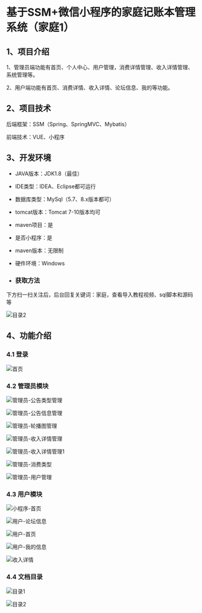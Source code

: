 # 基于SSM+微信小程序的家庭记账本管理系统（家庭1）

## 1、项目介绍

1、管理员端功能有首页、个人中心、用户管理，消费详情管理、收入详情管理、系统管理等。

2、用户端功能有首页、消费详情、收入详情、论坛信息、我的等功能。

## 2、项目技术

后端框架：SSM（Spring、SpringMVC、Mybatis）

前端技术：VUE、小程序

## 3、开发环境

- JAVA版本：JDK1.8（最佳）
- IDE类型：IDEA、Eclipse都可运行
- 数据库类型：MySql（5.7、8.x版本都可） 
- tomcat版本：Tomcat 7-10版本均可
- maven项目：是
- 是否小程序：是
- maven版本：无限制
- 硬件环境：Windows

- ###  获取方法

下方扫一扫关注后，后台回复关键词：家庭，查看导入教程视频、sql脚本和源码等

![目录2](https://www.codemarket.fun/202407032155305.png)

## 4、功能介绍

### 4.1 登录

![首页](https://www.codemarket.fun/202407141812342.png)

### 4.2 管理员模块

![管理员-公告类型管理](https://www.codemarket.fun/202407141812724.png)

![管理员-公告信息管理](https://www.codemarket.fun/202407141812735.png)

![管理员-轮播图管理](https://www.codemarket.fun/202407141812730.png)

![管理员-收入详情管理](https://www.codemarket.fun/202407141812748.png)

![管理员-收入详情管理1](https://www.codemarket.fun/202407141812759.png)

![管理员-消费类型](https://www.codemarket.fun/202407141812774.png)

![管理员-用户管理](https://www.codemarket.fun/202407141812362.png)

### 4.3 用户模块

![小程序-首页](https://www.codemarket.fun/202407141812240.png)

![用户-论坛信息](https://www.codemarket.fun/202407141812253.png)

![用户-首页](https://www.codemarket.fun/202407141812255.png)

![用户-我的信息](https://www.codemarket.fun/202407141812267.png)

![收入详情](https://www.codemarket.fun/202407141812270.png)

### 4.4 文档目录

![目录1](https://www.codemarket.fun/202407141812908.png)

![目录2](https://www.codemarket.fun/202407141812917.png)

